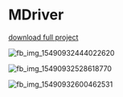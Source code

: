 # MDriver

<a href="https://github.com/Chitnanko/MDriver/blob/master/MDriver01.rar">download full project</a>


![fb_img_15490932444022620](https://user-images.githubusercontent.com/47249864/52162761-13aefc00-2707-11e9-950b-954c4e5ac936.jpg)

![fb_img_15490932528618770](https://user-images.githubusercontent.com/47249864/52162762-14479280-2707-11e9-81d7-3dfead4242b7.jpg)

![fb_img_15490932600462531](https://user-images.githubusercontent.com/47249864/52162805-8ae49000-2707-11e9-9fdc-5675cbf852ee.jpg)




